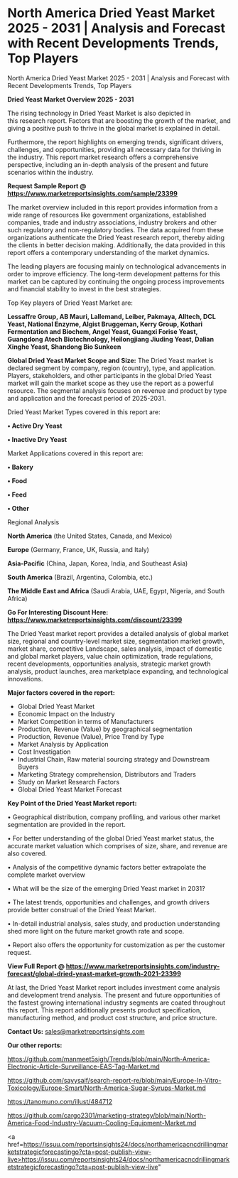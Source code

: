 # North America Dried Yeast Market 2025 - 2031 | Analysis and Forecast with Recent Developments Trends, Top Players
North America Dried Yeast Market 2025 - 2031 | Analysis and Forecast with Recent Developments Trends, Top Players

<Strong> Dried Yeast Market Overview 2025 - 2031</strong>

The rising technology in Dried Yeast Market is also depicted in this research report. Factors that are boosting the growth of the market, and giving a positive push to thrive in the global market is explained in detail.

Furthermore, the report highlights on emerging trends, significant drivers, challenges, and opportunities, providing all necessary data for thriving in the industry. This report market research offers a comprehensive perspective, including an in-depth analysis of the present and future scenarios within the industry.

<strong>Request Sample Report @ <a href=https://www.marketreportsinsights.com/sample/23399>https://www.marketreportsinsights.com/sample/23399</a></strong>

The market overview included in this report provides information from a wide range of resources like government organizations, established companies, trade and industry associations, industry brokers and other such regulatory and non-regulatory bodies. The data acquired from these organizations authenticate the Dried Yeast research report, thereby aiding the clients in better decision making. Additionally, the data provided in this report offers a contemporary understanding of the market dynamics.

The leading players are focusing mainly on technological advancements in order to improve efficiency. The long-term development patterns for this market can be captured by continuing the ongoing process improvements and financial stability to invest in the best strategies.

Top Key players of Dried Yeast Market are:

<strong>Lessaffre Group, AB Mauri, Lallemand, Leiber, Pakmaya, Alltech, DCL Yeast, National Enzyme, Algist Bruggeman, Kerry Group, Kothari Fermentation and Biochem, Angel Yeast, Guangxi Forise Yeast, Guangdong Atech Biotechnology, Heilongjiang Jiuding Yeast, Dalian Xinghe Yeast, Shandong Bio Sunkeen</strong>

<strong><b>Global Dried Yeast Market Scope and Size:</b></strong>
The Dried Yeast market is declared segment by company, region (country), type, and application. Players, stakeholders, and other participants in the global Dried Yeast market will gain the market scope as they use the report as a powerful resource. The segmental analysis focuses on revenue and product by type and application and the forecast period of 2025-2031.

Dried Yeast Market Types covered in this report are:

<strong>• Active Dry Yeast

• Inactive Dry Yeast</strong>

Market Applications covered in this report are:

<strong>• Bakery

• Food

• Feed

• Other</strong> 

Regional Analysis

<strong>North America</strong> (the United States, Canada, and Mexico)

<strong>Europe</strong> (Germany, France, UK, Russia, and Italy)

<strong>Asia-Pacific</strong> (China, Japan, Korea, India, and Southeast Asia)

<strong>South America</strong> (Brazil, Argentina, Colombia, etc.)

<strong>The Middle East and Africa</strong> (Saudi Arabia, UAE, Egypt, Nigeria, and South Africa)

<strong>Go For Interesting Discount Here: <a href=https://www.marketreportsinsights.com/discount/23399>https://www.marketreportsinsights.com/discount/23399</a></strong>

The Dried Yeast market report provides a detailed analysis of global market size, regional and country-level market size, segmentation market growth, market share, competitive Landscape, sales analysis, impact of domestic and global market players, value chain optimization, trade regulations, recent developments, opportunities analysis, strategic market growth analysis, product launches, area marketplace expanding, and technological innovations.

<strong><b>Major factors covered in the report:</b></strong>
<ul>
  <li>Global Dried Yeast Market </li>
  <li>Economic Impact on the Industry</li>
  <li>Market Competition in terms of Manufacturers</li>
  <li>Production, Revenue (Value) by geographical segmentation</li>
  <li>Production, Revenue (Value), Price Trend by Type</li>
  <li>Market Analysis by Application</li>
  <li>Cost Investigation</li>
  <li>Industrial Chain, Raw material sourcing strategy and Downstream Buyers</li>
  <li>Marketing Strategy comprehension, Distributors and Traders</li>
  <li>Study on Market Research Factors</li>
  <li>Global Dried Yeast Market Forecast</li>
</ul>

<strong><b>Key Point of the Dried Yeast Market report:</b></strong>

• Geographical distribution, company profiling, and various other market segmentation are provided in the report.

• For better understanding of the global Dried Yeast market status, the accurate market valuation which comprises of size, share, and revenue are also covered.

• Analysis of the competitive dynamic factors better extrapolate the complete market overview

• What will be the size of the emerging Dried Yeast market in 2031?

• The latest trends, opportunities and challenges, and growth drivers provide better construal of the Dried Yeast Market.

• In-detail industrial analysis, sales study, and production understanding shed more light on the future market growth rate and scope.

• Report also offers the opportunity for customization as per the customer request.

<strong><b>View Full Report @ <a href=https://www.marketreportsinsights.com/industry-forecast/global-dried-yeast-market-growth-2021-23399>https://www.marketreportsinsights.com/industry-forecast/global-dried-yeast-market-growth-2021-23399</a></b></strong>


At last, the Dried Yeast Market report includes investment come analysis and development trend analysis. The present and future opportunities of the fastest growing international industry segments are coated throughout this report. This report additionally presents product specification, manufacturing method, and product cost structure, and price structure.

<strong>Contact Us:</strong>
sales@marketreportsinsights.com

<strong>Our other reports:</strong>

<a href=https://github.com/manmeet5sigh/Trends/blob/main/North-America-Electronic-Article-Surveillance-EAS-Tag-Market.md>https://github.com/manmeet5sigh/Trends/blob/main/North-America-Electronic-Article-Surveillance-EAS-Tag-Market.md</a>

<a href=https://github.com/sayysaif/search-report-re/blob/main/Europe-In-Vitro-Toxicology/Europe-Smart/North-America-Sugar-Syrups-Market.md>https://github.com/sayysaif/search-report-re/blob/main/Europe-In-Vitro-Toxicology/Europe-Smart/North-America-Sugar-Syrups-Market.md</a>

<a href=https://tanomuno.com/illust/484712>https://tanomuno.com/illust/484712</a>

<a href=https://github.com/cargo2301/marketing-strategy/blob/main/North-America-Food-Industry-Vacuum-Cooling-Equipment-Market.md>https://github.com/cargo2301/marketing-strategy/blob/main/North-America-Food-Industry-Vacuum-Cooling-Equipment-Market.md</a>

<a href=https://issuu.com/reportsinsights24/docs/northamericacncdrillingmarketstrategicforecastingo?cta=post-publish-view-live>https://issuu.com/reportsinsights24/docs/northamericacncdrillingmarketstrategicforecastingo?cta=post-publish-view-live</a>"
